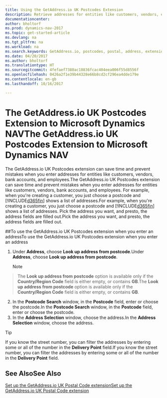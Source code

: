 ```yaml
---
title: Using the GetAddress.io UK Postcodes Extension
description: Retrieve addresses for entities like customers, vendors, employees, and banks in the United Kingdom from the GetAddress.io service.
documentationcenter: 
author: bholtorf
ms.prod: dynamics-nav-2017
ms.topic: get-started-article
ms.devlang: na
ms.tgt_pltfrm: na
ms.workload: na
ms.search.keywords: GetAddress.io, postcodes, postal, address, extension
ms.date: 04/20/2017
ms.author: bholtorf
ms.translationtype: HT
ms.sourcegitcommit: 4fefaef7380ac10836fcac404eea006f55d8556f
ms.openlocfilehash: 0426a2f1e39b44328e66b8cd2cf296ea4dde179e
ms.contentlocale: en-gb
ms.lasthandoff: 10/16/2017

---
```


# <a name="the-getaddressio-uk-postcodes-extension-to-microsoft-dynamics-nav"></a><span data-ttu-id="a65a4-103">The GetAddress.io UK Postcodes Extension to Microsoft Dynamics NAV</span><span class="sxs-lookup"><span data-stu-id="a65a4-103">The GetAddress.io UK Postcodes Extension to Microsoft Dynamics NAV</span></span>
<span data-ttu-id="a65a4-104">The GetAddress.io UK Postcodes extension can save time and prevent mistakes when you enter addresses for entities like customers, vendors, bank accounts, and employees.</span><span class="sxs-lookup"><span data-stu-id="a65a4-104">The GetAddress.io UK Postcodes extension can save time and prevent mistakes when you enter addresses for entities like customers, vendors, bank accounts, and employees.</span></span> <span data-ttu-id="a65a4-105">For example, when you're creating a customer, you just choose a postcode and [!INCLUDE[d365fin](includes/d365fin_md.md)] shows a list of addresses.</span><span class="sxs-lookup"><span data-stu-id="a65a4-105">For example, when you're creating a customer, you just choose a postcode and [!INCLUDE[d365fin](includes/d365fin_md.md)] shows a list of addresses.</span></span> <span data-ttu-id="a65a4-106">Pick the address you want, and presto, the address fields are filled out.</span><span class="sxs-lookup"><span data-stu-id="a65a4-106">Pick the address you want, and presto, the address fields are filled out.</span></span>  

##<a name="to-use-the-getaddressio-uk-postcodes-extension-when-you-enter-an-address"></a><span data-ttu-id="a65a4-107">To use the GetAddress.io UK Postcodes extension when you enter an address</span><span class="sxs-lookup"><span data-stu-id="a65a4-107">To use the GetAddress.io UK Postcodes extension when you enter an address</span></span>
1. <span data-ttu-id="a65a4-108">Under **Address**, choose **Look up address from postcode**.</span><span class="sxs-lookup"><span data-stu-id="a65a4-108">Under **Address**, choose **Look up address from postcode**.</span></span>  

    > [!NOTE]  
>   <span data-ttu-id="a65a4-109">The **Look up address from postcode** option is available only if the **Country/Region Code** field is either empty, or contains **GB**.</span><span class="sxs-lookup"><span data-stu-id="a65a4-109">The **Look up address from postcode** option is available only if the **Country/Region Code** field is either empty, or contains **GB**.</span></span>
2. <span data-ttu-id="a65a4-110">In the **Postcode Search** window, in the **Postcode** field, enter or choose the postcode.</span><span class="sxs-lookup"><span data-stu-id="a65a4-110">In the **Postcode Search** window, in the **Postcode** field, enter or choose the postcode.</span></span>  
3. <span data-ttu-id="a65a4-111">In the **Address Selection** window, choose the address.</span><span class="sxs-lookup"><span data-stu-id="a65a4-111">In the **Address Selection** window, choose the address.</span></span>  

> [!TIP]  
>   <span data-ttu-id="a65a4-112">If you know the street number, you can filter the addresses by entering some or all of the number in the **Delivery Point** field.</span><span class="sxs-lookup"><span data-stu-id="a65a4-112">If you know the street number, you can filter the addresses by entering some or all of the number in the **Delivery Point** field.</span></span>


## <a name="see-also"></a><span data-ttu-id="a65a4-113">See Also</span><span class="sxs-lookup"><span data-stu-id="a65a4-113">See Also</span></span>
[<span data-ttu-id="a65a4-114">Set up the GetAddress.io UK Postal Code extension</span><span class="sxs-lookup"><span data-stu-id="a65a4-114">Set up the GetAddress.io UK Postal Code extension</span></span>](LocalFunctionality/UnitedKingdom/uk-setup-postal-code-service.md)

